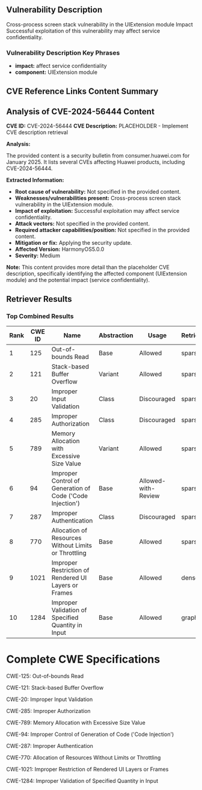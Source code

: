 ## Vulnerability Description
Cross-process screen stack vulnerability in the UIExtension module Impact Successful exploitation of this vulnerability may affect service confidentiality.

### Vulnerability Description Key Phrases
- **impact:** affect service confidentiality
- **component:** UIExtension module

## CVE Reference Links Content Summary
## Analysis of CVE-2024-56444 Content

**CVE ID:** CVE-2024-56444
**CVE Description:** PLACEHOLDER - Implement CVE description retrieval

**Analysis:**

The provided content is a security bulletin from consumer.huawei.com for January 2025. It lists several CVEs affecting Huawei products, including CVE-2024-56444.

**Extracted Information:**

*   **Root cause of vulnerability:** Not specified in the provided content.
*   **Weaknesses/vulnerabilities present:** Cross-process screen stack vulnerability in the UIExtension module.
*   **Impact of exploitation:** Successful exploitation may affect service confidentiality.
*   **Attack vectors:** Not specified in the provided content.
*   **Required attacker capabilities/position:** Not specified in the provided content.
*   **Mitigation or fix:** Applying the security update.
*   **Affected Version:** HarmonyOS5.0.0
*   **Severity:** Medium

**Note:** This content provides more detail than the placeholder CVE description, specifically identifying the affected component (UIExtension module) and the potential impact (service confidentiality).

## Retriever Results

### Top Combined Results

| Rank | CWE ID | Name | Abstraction | Usage  | Retrievers | Individual Scores |
|------|--------|------|-------------|-------|------------|-------------------|
| 1 | 125 | Out-of-bounds Read | Base | Allowed | sparse | 0.037 |
| 2 | 121 | Stack-based Buffer Overflow | Variant | Allowed | sparse | 0.035 |
| 3 | 20 | Improper Input Validation | Class | Discouraged | sparse | 0.035 |
| 4 | 285 | Improper Authorization | Class | Discouraged | sparse | 0.033 |
| 5 | 789 | Memory Allocation with Excessive Size Value | Variant | Allowed | sparse | 0.032 |
| 6 | 94 | Improper Control of Generation of Code ('Code Injection') | Base | Allowed-with-Review | sparse | 0.032 |
| 7 | 287 | Improper Authentication | Class | Discouraged | sparse | 0.032 |
| 8 | 770 | Allocation of Resources Without Limits or Throttling | Base | Allowed | sparse | 0.032 |
| 9 | 1021 | Improper Restriction of Rendered UI Layers or Frames | Base | Allowed | dense | 0.565 |
| 10 | 1284 | Improper Validation of Specified Quantity in Input | Base | Allowed | graph | 0.003 |



# Complete CWE Specifications

CWE-125: Out-of-bounds Read

CWE-121: Stack-based Buffer Overflow

CWE-20: Improper Input Validation

CWE-285: Improper Authorization

CWE-789: Memory Allocation with Excessive Size Value

CWE-94: Improper Control of Generation of Code ('Code Injection')

CWE-287: Improper Authentication

CWE-770: Allocation of Resources Without Limits or Throttling

CWE-1021: Improper Restriction of Rendered UI Layers or Frames

CWE-1284: Improper Validation of Specified Quantity in Input